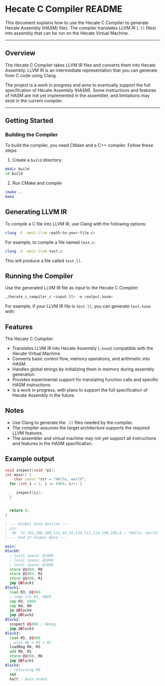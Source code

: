# Hecate C Compiler README

This document explains how to use the Hecate C Compiler to generate Hecate Assembly (HASM) files. The compiler translates LLVM IR (`.ll` files) into assembly that can be run on the Hecate Virtual Machine.

---

## Overview

The Hecate C Compiler takes LLVM IR files and converts them into Hecate Assembly. LLVM IR is an intermediate representation that you can generate from C code using Clang.

The project is a work in progress and aims to eventually support the full specification of Hecate Assembly (HASM). Some instructions and features of HASM are not yet implemented in the assembler, and limitations may exist in the current compiler.

---

## Getting Started

### Building the Compiler

To build the compiler, you need CMake and a C++ compiler. Follow these steps:

1. Create a `build` directory:
```bash
mkdir build
cd build
```
2. Run CMake and compile
```bash 
cmake ..
make
```
   
## Generating LLVM IR

To compile a C file into LLVM IR, use Clang with the following options:
```bash
clang -S -emit-llvm <path-to-your-file.c>
```
For example, to compile a file named `test.c`:
```bash
clang -S -emit-llvm test.c
```
This will produce a file called `test.ll`.


## Running the Compiler

Use the generated LLVM IR file as input to the Hecate C Compiler:
```bash
./hecate_c_compiler_c <input.ll> -o <output.hasm>
```
For example, if your LLVM IR file is `test.ll`, you can generate `test.hasm` with:

## Features

The Hecate C Compiler:

* Translates LLVM IR into Hecate Assembly (`.hasm`) compatible with the Hecate Virtual Machine.
* Converts basic control flow, memory operations, and arithmetic into HASM.
* Handles global strings by initializing them in memory during assembly generation.
* Provides experimental support for translating function calls and specific HASM instructions.
* Is a work in progress, with plans to support the full specification of Hecate Assembly in the future.

## Notes
* Use Clang to generate the `.ll` files needed by the compiler.
* The compiler assumes the target architecture supports the required LLVM features.
* The assembler and virtual machine may not yet support all instructions and features in the HASM specification.


## Example output

```c++
void inspect(void *p1);
int main() {
    char const *str = "Hello, world";
  for (int i = 1; i <= 6969; i++) {

     inspect(&i);
  }


  return 0;
}
```

```asm
; --- Global Data Section ---
;.str:
;  db  72,101,108,108,111,44,32,119,111,114,108,100,0 ; "Hello, world"
; --- End of Global Data ---

main:
Block0:
  ; local space: @1000
  ; local space: @1004
  ; local space: @1008
  store @1000, R0
  store @1004, R2
  store @1008, R1
  jmp @Block1
Block1:
  load R3, @1008
  ; icmp sle R3, 6969
  cmp R3, 6969
  cmp R4, R0
  je @Block4
  jmp @Block2
Block2:
  inspect @1008 ; debug
  jmp @Block3
Block3:
  load R5, @1008
  ; plus R6 = R5 + R1
  loadReg R6, R5
  add R6, R1
  store @1008, R6
  jmp @Block1
Block4:
  ; returning R0
  ret
  halt ; main ended

```

